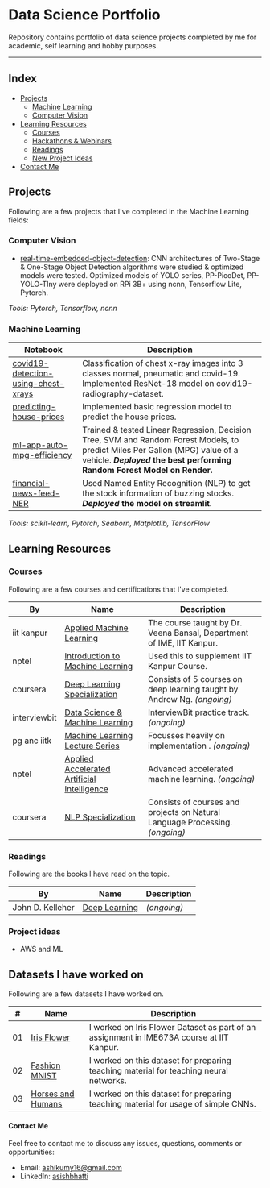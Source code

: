 # Data Science Portfolio
Repository contains portfolio of data science projects completed by me for academic, self learning and hobby purposes. 

------------------------------------------------------------------------------
## Index

* [Projects](#projects)
    * [Machine Learning](#machine-learning)
    * [Computer Vision](#computer-vision)
* [Learning Resources](#learning-resources)
    * [Courses](#courses)
    * [Hackathons \& Webinars](#hackathons-and-webinars)
    * [Readings](#readings)
    * [New Project Ideas](#project-ideas)
* [Contact Me](#contact)


## Projects
Following are a few projects that I've completed in the Machine Learning fields:


### Computer Vision

- [real-time-embedded-object-detection](https://github.com/AshishBhatti/real-time-embedded-object-detection): CNN architectures of Two-Stage & One-Stage Object Detection algorithms were studied & optimized models were tested. Optimized models of YOLO series, PP-PicoDet, PP-YOLO-TIny were deployed on RPi 3B+ using ncnn, Tensorflow Lite, Pytorch. 

_Tools: Pytorch, Tensorflow, ncnn_



### Machine Learning

| Notebook | Description |
|----------|-------------|
| [covid19-detection-using-chest-xrays](https://coursera.org/share/97a33444e9f05323d7e3b8b2eea60417)           | Classification of chest x-ray images into 3 classes normal, pneumatic and covid-19. Implemented ResNet-18 model on covid19-radiography-dataset.|
| [predicting-house-prices](https://coursera.org/share/88a480a84e876bf84bc8c2ecfd203fcc)                       | Implemented basic regression model to predict the house prices.                                                                                |
| [ml-app-auto-mpg-efficiency](https://github.com/ashishbhatti/ml-app-auto-mpg-efficiency)                     | Trained & tested Linear Regression, Decision Tree, SVM and Random Forest Models, to predict Miles Per Gallon (MPG) value of a vehicle. **_Deployed_ the best performing Random Forest Model on Render.**                                                                              |
| [financial-news-feed-NER](https://github.com/ashishbhatti/financial-news-feed-NER)                           | Used Named Entity Recognition (NLP) to get the stock information of buzzing stocks. **_Deployed_ the model on streamlit.**                                                                              |


_Tools: scikit-learn, Pytorch, Seaborn, Matplotlib, TensorFlow_




## Learning Resources


### Courses
Following are a few courses and certifications that I've completed. 

| By  | Name  | Description |
|------------|---------------|-------------------|
|iit kanpur  | [Applied Machine Learning](https://github.com/AshishBhatti/data-science-portfolio/tree/main/applied-machine-learning-ime673a)  | The course taught by Dr. Veena Bansal, Department of IME, IIT Kanpur.                                                                                                     |
|nptel       | [Introduction to Machine Learning](https://onlinecourses.nptel.ac.in/noc22_cs97/preview/)                                      | Used this to supplement IIT Kanpur Course.                                                                                                                                |
|coursera    | [Deep Learning Specialization]()                                                                                               | Consists of 5 courses on deep learning taught by Andrew Ng. _(ongoing)_                                                                                                   |
|interviewbit| [Data Science & Machine Learning](https://www.interviewbit.com/courses/data-science-and-machine-learning/)                     | InterviewBit practice track. _(ongoing)_                                                                                                                                  |
|pg anc iitk | [Machine Learning Lecture Series](https://youtube.com/playlist?list=PLvVOew6yEowi0ddpoSZNhFsMQlUwBnAk5)                        | Focusses heavily on implementation . _(ongoing)_                                                                                                                          |
|nptel       | [Applied Accelerated Artificial Intelligence](https://onlinecourses.nptel.ac.in/noc22_cs83/preview)                            | Advanced accelerated machine learning. _(ongoing)_                                                                                                                        |
|coursera       | [NLP Specialization]()                            | Consists of courses and projects on Natural Language Processing. _(ongoing)_                                                                                                                        |

### Readings
Following are the books I have read on the topic. 

| By                | Name                                                                                               | Description                                                                             |
|-------------------|----------------------------------------------------------------------------------------------------|-----------------------------------------------------------------------------------------|
|John D. Kelleher   | [Deep Learning](https://mitpress.mit.edu/9780262537551/deep-learning/)                             | _(ongoing)_                                                                             |




### Project ideas
- AWS and ML


## Datasets I have worked on
Following are a few datasets I have worked on. 

| #  | Name | Description |
|----|------|-------------|
| 01 | [Iris Flower]()  | I worked on Iris Flower Dataset as part of an assignment in IME673A course at IIT Kanpur.|
| 02 | [Fashion MNIST]()  | I worked on this dataset for preparing teaching material for teaching neural networks.|
| 03 | [Horses and Humans]()  | I worked on this dataset for preparing teaching material for usage of simple CNNs.|



#### Contact Me
Feel free to contact me to discuss any issues, questions, comments or opportunities:
- Email: ashikumy16@gmail.com
- LinkedIn: [asishbhatti](https://www.linkedin.com/in/ashishbhatti/)


